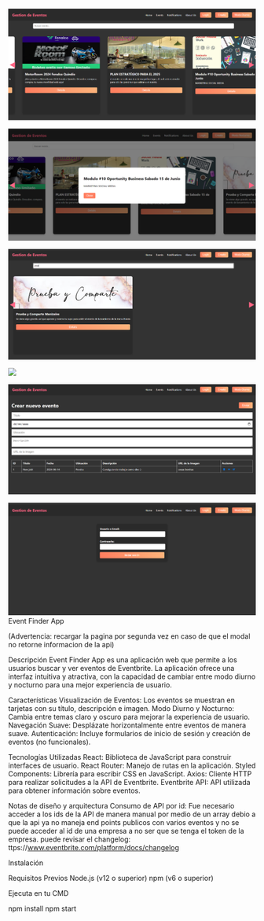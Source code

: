 ![](https://github.com/Sickcop/technical-test/blob/master/screenshots/Screenshot%202024-06-14%20124533.png)

![](https://github.com/Sickcop/technical-test/blob/master/screenshots/Screenshot%202024-06-14%20125327.png)

![](https://github.com/Sickcop/technical-test/blob/master/screenshots/Screenshot%202024-06-14%20125300.png)

![](https://github.dev/Sickcop/technical-test/blob/master/screenshots/Screenshot%202024-06-14%20124533.png)

![](https://github.com/Sickcop/technical-test/blob/master/screenshots/Screenshot%202024-06-14%20125223.png)

![](https://github.com/Sickcop/technical-test/blob/master/screenshots/Screenshot%202024-06-14%20125344.png)
Event Finder App

(Advertencia: recargar la pagina por segunda vez en caso de que el modal no retorne informacion de la api)

Descripción
Event Finder App es una aplicación web que permite a los usuarios buscar y ver eventos de Eventbrite. La aplicación ofrece una interfaz intuitiva y atractiva, con la capacidad de cambiar entre modo diurno y nocturno para una mejor experiencia de usuario.

Características
Visualización de Eventos: Los eventos se muestran en tarjetas con su título, descripción e imagen.
Modo Diurno y Nocturno: Cambia entre temas claro y oscuro para mejorar la experiencia de usuario.
Navegación Suave: Desplázate horizontalmente entre eventos de manera suave.
Autenticación: Incluye formularios de inicio de sesión y creación de eventos (no funcionales).

Tecnologías Utilizadas
React: Biblioteca de JavaScript para construir interfaces de usuario.
React Router: Manejo de rutas en la aplicación.
Styled Components: Librería para escribir CSS en JavaScript.
Axios: Cliente HTTP para realizar solicitudes a la API de Eventbrite.
Eventbrite API: API utilizada para obtener información sobre eventos.

Notas de diseño y arquitectura
Consumo de API por id: Fue necesario acceder a los ids de la API de manera manual por medio de un array debio a que la api ya no maneja end points publicos con varios eventos y no se puede acceder al id de una empresa a no ser que se tenga el token de la empresa. puede revisar el changelog: ttps://www.eventbrite.com/platform/docs/changelog


Instalación

Requisitos Previos
Node.js (v12 o superior)
npm (v6 o superior)


Ejecuta en tu CMD 

npm install
npm start
